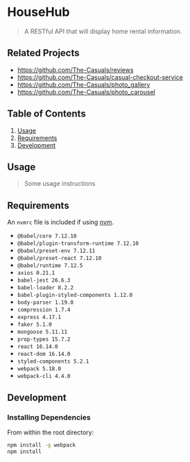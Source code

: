 # HouseHub

> A RESTful API that will display home rental information. 

## Related Projects

  - https://github.com/The-Casuals/reviews
  - https://github.com/The-Casuals/casual-checkout-service
  - https://github.com/The-Casuals/photo_gallery
  - https://github.com/The-Casuals/photo_carousel

## Table of Contents

1. [Usage](#Usage)
2. [Requirements](#requirements)
3. [Development](#development)

## Usage

> Some usage instructions

## Requirements

An `nvmrc` file is included if using [nvm](https://github.com/creationix/nvm).

- `@babel/core 7.12.10`
- `@babel/plugin-transform-runtime 7.12.10`
- `@babel/preset-env 7.12.11`
- `@babel/preset-react 7.12.10`
- `@babel/runtime 7.12.5`
- `axios 0.21.1`
- `babel-jest 26.6.3`
- `babel-loader 8.2.2`
- `babel-plugin-styled-components 1.12.0`
- `body-parser 1.19.0`
- `compression 1.7.4`
- `express 4.17.1`
- `faker 5.1.0`
- `mongoose 5.11.11`
- `prop-types 15.7.2`
- `react 16.14.0`
- `react-dom 16.14.0`
- `styled-components 5.2.1`
- `webpack 5.18.0`
- `webpack-cli 4.4.0`

## Development

### Installing Dependencies

From within the root directory:

```sh
npm install -g webpack
npm install
```

